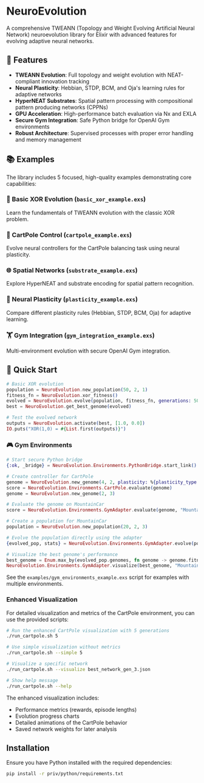 # NeuroEvolution

A comprehensive TWEANN (Topology and Weight Evolving Artificial Neural Network) neuroevolution library for Elixir with advanced features for evolving adaptive neural networks.

## 🚀 Features

- **TWEANN Evolution**: Full topology and weight evolution with NEAT-compliant innovation tracking
- **Neural Plasticity**: Hebbian, STDP, BCM, and Oja's learning rules for adaptive networks
- **HyperNEAT Substrates**: Spatial pattern processing with compositional pattern producing networks (CPPNs)
- **GPU Acceleration**: High-performance batch evaluation via Nx and EXLA
- **Secure Gym Integration**: Safe Python bridge for OpenAI Gym environments
- **Robust Architecture**: Supervised processes with proper error handling and memory management

## 📚 Examples

The library includes 5 focused, high-quality examples demonstrating core capabilities:

### 🧠 Basic XOR Evolution (`basic_xor_example.exs`)
Learn the fundamentals of TWEANN evolution with the classic XOR problem.

### 🎯 CartPole Control (`cartpole_example.exs`) 
Evolve neural controllers for the CartPole balancing task using neural plasticity.

### 🌐 Spatial Networks (`substrate_example.exs`)
Explore HyperNEAT and substrate encoding for spatial pattern recognition.

### 🔄 Neural Plasticity (`plasticity_example.exs`)
Compare different plasticity rules (Hebbian, STDP, BCM, Oja) for adaptive learning.

### 🏋️ Gym Integration (`gym_integration_example.exs`)
Multi-environment evolution with secure OpenAI Gym integration.

## 🚀 Quick Start

```elixir
# Basic XOR evolution
population = NeuroEvolution.new_population(50, 2, 1)
fitness_fn = NeuroEvolution.xor_fitness()
evolved = NeuroEvolution.evolve(population, fitness_fn, generations: 50)
best = NeuroEvolution.get_best_genome(evolved)

# Test the evolved network
outputs = NeuroEvolution.activate(best, [1.0, 0.0])
IO.puts("XOR(1,0) = #{List.first(outputs)}")
```

### 🎮 Gym Environments

```elixir
# Start secure Python bridge
{:ok, _bridge} = NeuroEvolution.Environments.PythonBridge.start_link()

# Create controller for CartPole
genome = NeuroEvolution.new_genome(4, 2, plasticity: %{plasticity_type: :hebbian})
score = NeuroEvolution.Environments.CartPole.evaluate(genome)
genome = NeuroEvolution.new_genome(2, 3)

# Evaluate the genome on MountainCar
score = NeuroEvolution.Environments.GymAdapter.evaluate(genome, "MountainCar-v0")

# Create a population for MountainCar
population = NeuroEvolution.new_population(20, 2, 3)

# Evolve the population directly using the adapter
{evolved_pop, stats} = NeuroEvolution.Environments.GymAdapter.evolve(population, "MountainCar-v0", 10)

# Visualize the best genome's performance
best_genome = Enum.max_by(evolved_pop.genomes, fn genome -> genome.fitness || 0 end)
NeuroEvolution.Environments.GymAdapter.visualize(best_genome, "MountainCar-v0")
```

See the `examples/gym_environments_example.exs` script for examples with multiple environments.

### Enhanced Visualization

For detailed visualization and metrics of the CartPole environment, you can use the provided scripts:

```bash
# Run the enhanced CartPole visualization with 5 generations
./run_cartpole.sh 5

# Use simple visualization without metrics
./run_cartpole.sh --simple 5

# Visualize a specific network
./run_cartpole.sh --visualize best_network_gen_3.json

# Show help message
./run_cartpole.sh --help
```

The enhanced visualization includes:

- Performance metrics (rewards, episode lengths)
- Evolution progress charts
- Detailed animations of the CartPole behavior
- Saved network weights for later analysis

## Installation

Ensure you have Python installed with the required dependencies:

```bash
pip install -r priv/python/requirements.txt
```

